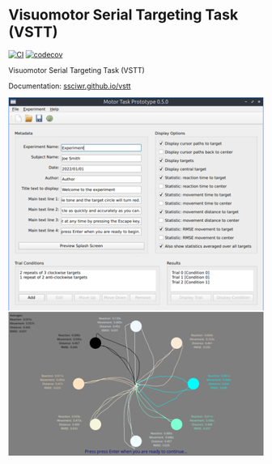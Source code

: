 # Visuomotor Serial Targeting Task (VSTT)

[![CI](https://github.com/ssciwr/vstt/actions/workflows/ci.yml/badge.svg)](https://github.com/ssciwr/vstt/actions/workflows/ci.yml)
[![codecov](https://codecov.io/gh/ssciwr/vstt/branch/main/graph/badge.svg?token=sjsAdTyLH1)](https://codecov.io/gh/ssciwr/vstt)

Visuomotor Serial Targeting Task (VSTT)

Documentation: [ssciwr.github.io/vstt](https://ssciwr.github.io/vstt/)

![screenshot](https://raw.githubusercontent.com/ssciwr/vstt/main/docs/quickstart/images/gui.png)
![screenshot](https://raw.githubusercontent.com/ssciwr/vstt/main/docs/quickstart/images/results.png)
